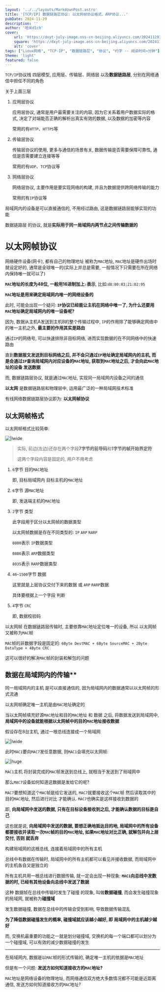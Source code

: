 ```yaml
---
layout: '../../layouts/MarkdownPost.astro'
title: '[TCP/IP] 数据链路层协议: 以太网帧协议格式、ARP协议...'
pubDate: 2024-11-29
description: ''
author: '哈米d1ch'
cover:
    url: 'https://dxyt-july-image.oss-cn-beijing.aliyuncs.com/202411291357452.webp'
    square: 'https://dxyt-july-image.oss-cn-beijing.aliyuncs.com/202411291357452.webp'
    alt: 'cover'
tags: ["Linux网络", "TCP-IP", "数据链路层", "协议", "约字 -- 阅读时间≈分钟"]
theme: 'light'
featured: false
---
```


`TCP/IP`协议栈 四层模型, 应用层、传输层、网络层 以及**数据链路层**, 分别在网络通信中担任不同的角色

关于上面三层

1. 应用层协议

    应用层协议, 通常是用户最需要关注的内容, 因为它关系着用户数据实际的格式, 决定了对端能否正确的解析出真实有效的数据, 以及数据的加密等内容

    常用的有`HTTP`、`HTTPS`等

2. 传输层协议

    传输层协议的使用, 更多与通信的场景有关, 数据传输是否需要保障可靠性, 通信是否需要建立连接等等

    常用的有`UDP`、`TCP`协议等

3. 网络层协议

    网络层协议, 主要作用是要实现网络的构建, 并且为数据提供跨网络传输的能力

    常用的有`IP`协议等

局域网内的设备是可以直接通信的, 不用经过路由, 这是数据链路层能够实现的功能

数据链路层 的协议, 就是**实际用于同一局域网内两节点之间传输数据的**

# 以太网帧协议

网络硬件设备(网卡), 都有自己的物理地址 被称为`MAC`地址, `MAC`地址是硬件出场时就设定好的, 通常是全球唯一的(实际上并总是需要, 一般情况下只需要在所在网络内保持唯一就可以了)

**`MAC`地址的长度为48位, 一般用16进制加上`:`表示**, 比如:`d8:80:83:21:02:95`

**`MAC`地址是用来确定局域网内唯一的网络设备的**

此时, 可能会出现一个疑问: **`IP`协议已经能让主机在网络中唯一了, 为什么还要用`MAC`地址确定局域网内的唯一设备呢?**

因为, 数据从主机A发送到主机B的整个传输过程中, `IP`的作用除了能够确定网络中的唯一主机之外, **最主要的作用其实是路由**

通过`IP`的网络号, 可以快速排除非目标网络, 进而实现数据的在不同网络中的快速路由

直到**数据报文发送到目标网络之后, 并不会只通过`IP`地址确定局域网内的主机, 而是会通过`IP`查询局域网内对应设备的`MAC`地址, 获取到`MAC`地址之后, 才会向此`MAC`地址的设备 发送数据**

而, 数据链路层协议, 就是通过`MAC`地址, 实现同一局域网内设备之间的通信

**以太网** 是数据链路层和物理层中, 运用最广泛的一种局域网技术标准

有线网络数据链路层协议即为: **以太网帧协议**

## 以太网帧格式

以太网帧格式比较简单:

![|lwide](https://dxyt-july-image.oss-cn-beijing.aliyuncs.com/202411291653587.webp)

> 实际, 前边(左边)还存在两个字段**7字节的前导码**和**1字节的帧开始界定符**
>
> 这两个字段内容是固定的, 用户不用考虑

1. `6`字节 目的`MAC`地址

    即, 目标局域网内 目标主机的`MAC`地址

2. `6`字节 源`MAC`地址

    即, 发送端主机的`MAC`地址

3. `2`字节 类型

    此字段用于区分以太网帧的数据类型

    以太网帧数据是存在不同类型的: `IP` `ARP` `RARP`

    `0800`表示 `IP`数据类型

    `0806`表示 `ARP`数据类型

    `8035`表示 `RARP`数据类型

4. `46~1500`字节 数据

    这里就是上层协议交付下来的数据 或 `ARP` `RARP`数据

    具体要根据上一个字段 判断

5. `4`字节 `CRC`

    即, 数据校验码

以太网帧 在数据链路层传输时, 主要依靠`MAC`地址定位唯一的设备, 所以 以太网帧又被称为`MAC`帧

`MAC`帧的非数据字段是固定的: `6Byte DestMAC + 6Byte SourceMAC + 2Byte DataType + 4Byte CRC`

这可以很好的解决`MAC`帧的封装和解包的问题

## 数据在局域网内的传输**

同一局域网内的主机 是可以直接通信的, 因为局域网内的数据通常以以太网帧的形式流通

以太网帧确定唯一主机是由`MAC`地址确定的

当以太网帧填充好源`MAC`地址和目的`MAC`地址 和 数据 之后, 将数据发送到局域网中, **局域网中的设备就能根据以太网帧中的目的`MAC`地址接收数据**

假设存在8台主机, 通过一根总线连接成一个局域网

![|lwide](https://dxyt-july-image.oss-cn-beijing.aliyuncs.com/202411291956163.webp)

此时`MAC1`要向`MAC7`发任意数据, 则`MAC1`会填充以太网帧:

![|huge](https://dxyt-july-image.oss-cn-beijing.aliyuncs.com/202411292001089.webp)

`MAC1`主机 将封装完成的`MAC`帧发送到总线上, 就相当于发送到了局域网中

那么`MAC7`设备如何知道这数据是发给它的呢?

`MAC7`要想知道这个`MAC`帧是给它发送的, `MAC7`就要接收这个`MAC`帧 然后读取其中的目的`MAC`地址, 然后进行对比 才能确认. `MAC7`也确实是这样接收到数据的

即, **向局域网中发送的数据, 只有在目标设备接收到之后, 才能确认数据的目标是自己**

这也就是说, **向局域网中发送的数据, 要想正确地抵达目的地, 局域网中的所有设备都要接收并读取一次`MAC`帧的目的`MAC`地址, 如果`MAC`地址对比正确, 就解包并向上层交付, 否则 就丢弃**

构建局域网的这根总线, 连接着局域网中的所有主机

总线中有数据在传输时, 局域网中的所有主机都可以看见并接收数据, 而局域网中的主机各自又是独立的

所有主机共用一根总线进行数据传输, 就一定会出现一种现象: **`MAC1`向总线中发数据的时, 已经有其他设备向总线中发送了数据**

这种 数据帧在总线中传输时发生了碰撞 的现象, 叫做**数据碰撞**, 而会发生碰撞现象的局域网, 就被称为**碰撞域**

发生数据碰撞, 数据在总线中的传输会受到影响, 导致数据传输混乱

**为了降低数据碰撞发生的概率, 碰撞域就应该越小越好, 即 局域网中的主机越少越好**

而, 交换机最重要的功能之一就是划分碰撞域, 交换机的每一个端口都可以划分为一个碰撞域, 可以有效的减少数据碰撞的发生

---

在局域网内, 数据是以`MAC`帧的形式传输的, 确定唯一主机的依据是`MAC`地址

但是有一个问题: **发送方如何知道接收方的`MAC`地址?**

`MAC`地址是网络设备的物理地址, 而网络通信双方绝大多数情况都不可能是近距离通信, 发送方如何知道接收方的`MAC`地址?

